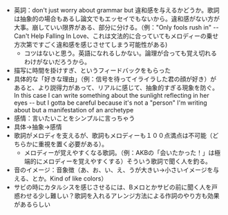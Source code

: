 * 英詞：don't just worry about grammar but 違和感を与えるかどうか。歌詞は抽象的の場合もあるし論文でもエッセイでもないから。違和感がない方が大事。崩していい限界がある、部分に分ける。（例："Only fools rush in" -- Can't Help Falling In Love、これは文法的に合っていてもメロディーの乗せ方次第ですごく違和感を感じさせてしまう可能性がある)
	* コツはないと思う。英語になれるしかない。論理が合っても覚え切れるわけがないだろうから。
* 描写に時間を掛けすぎ、というフィードバックをもらった
* 具体的な「好きな理由」（例：信号を待ってイライラした君の顔が好き）があると、より説得力があって、リアルに感じて、抽象的すぎる現象を防ぐ。 In this case I can write something about the sunlight reflecting in her eyes -- but I gotta be careful because it's not a "person" I'm writing about but a manifestation of an archetype
* 感情：言いたいことをシンプルに言っちゃう
* 具体→抽象→感情
* 歌詞がメロディを支えるが、歌詞もメロディーも１００点満点は不可能（どちらかに重視を置く必要がある）。
	* メロディーが覚えやすくなる歌詞。（例：AKBの「会いたかった！」は極端的にメロディーを覚えやすくする）そういう歌詞で聞く人を釣る。
* 音のイメージ：音象徴（あ、お、い、え、うが大きい→小さいイメージを与える、とか。Kind of like colors）
* サビの時にカタルシスを感じさせるには、Bメロとかサビの前に聞く人を戸惑わせる少し難しい？歌詞を入れるアレンジ方法による作詞のやり方も効果があるらしい